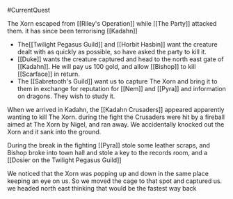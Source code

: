 #CurrentQuest

The Xorn escaped from [[Riley's Operation]] while [[The Party]] attacked them.
it has since been terrorising [[Kadahn]]

- The[[Twilight Pegasus Guild]] and [[Horbit Hasbin]] want the creature dealt with as quickly as possible, so have asked the party to kill it.
- [[Duke]] wants the creature captured and head to the north east gate of [[Kadahn]]. He will pay us 100 gold, and allow [[Bishop]] to kill [[Scarface]] in return.
- The [[Sabretooth's Guild]] want us to capture The Xorn and bring it to them in exchange for reputation for [[Nem]] and [[Pyra]] and information on dragons. They wish to study it.

When we arrived in Kadahn, the [[Kadahn Crusaders]] appeared apparently wanting to kill The Xorn. during the fight the Crusaders were hit by a fireball aimed at The Xorn by Nigel, and ran away. We accidentally knocked out the Xorn and it sank into the ground.

During the break in the fighting [[Pyra]] stole some leather scraps, and Bishop broke into town hall and stole a key to the records room, and a [[Dosier on the Twilight Pegasus Guild]]

We noticed that the Xorn was popping up and down in the same place keeping an eye on us. So we moved the cage to that spot and captured us.
we headed north east thinking that would be the fastest way back
